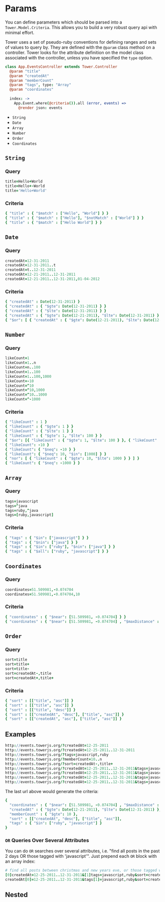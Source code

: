 # Params

You can define parameters which should be parsed into a `Tower.Model.Criteria`.  This allows you to build a very robust query api with minimal effort.

Tower uses a set of pseudo-ruby conventions for defining ranges and sets of values to query by.  They are defined with the `@param` class method on a controller.  Tower looks for the attribute definition on the model class associated with the controller, unless you have specified the `type` option.

``` coffeescript
class App.EventsController extends Tower.Controller
  @param "title"
  @param "createdAt"
  @param "memberCount"
  @param "tags", type: "Array"
  @param "coordinates"
  
  index: ->
    App.Event.where(@criteria()).all (error, events) =>
      @render json: events
```

- `String`
- `Date`
- `Array`
- `Number`
- `Order`
- `Coordinates`

## `String`

### Query

``` coffeescript
title=Hello+World
title=Hello+-World
title='Hello+World'
```

### Criteria

``` coffeescript
{ "title" : { "$match" : ["Hello", "World"] } }
{ "title" : { "$match" : ["Hello"], "$notMatch" : ["World"] } }
{ "title" : { "$match" : ["Hello World"] } }
```

## `Date`

### Query

``` coffeescript
createdAt=12-31-2011
createdAt=12-31-2011..t
createdAt=t..12-31-2011
createdAt=12-21-2011..12-31-2011
createdAt=12-21-2011..12-31-2011,01-04-2012
```

### Criteria

``` coffeescript
{ "createdAt" : Date(12-31-2011) }
{ "createdAt" : { "$gte": Date(12-31-2011) } }
{ "createdAt" : { "$lte": Date(12-31-2011) } }
{ "createdAt" : { "$gte": Date(12-21-2011), "$lte": Date(12-31-2011) } }
{ "$or": [ { "createdAt" : { "$gte": Date(12-21-2011), "$lte": Date(12-31-2011) } }, { "createdAt" : Date(01-04-2012) } ] }
```

## `Number`

### Query

``` coffeescript
likeCount=1
likeCount=1..n
likeCount=n..100
likeCount=1..100
likeCount=1..100,1000
likeCount=-10
likeCount=^10
likeCount=^10,1000
likeCount=^10..1000
likeCount=^-1000
```

### Criteria

``` coffeescript
{ "likeCount" : 1 }
{ "likeCount" : { "$gte": 1 } }
{ "likeCount" : { "$lte": 1 } }
{ "likeCount" : { "$gte": 1, "$lte": 100 } }
{ "$or": [{ "likeCount" : { "$gte": 1, "$lte": 100 } }, { "likeCount" : 1000 }] }
{ "likeCount": -10 }
{ "likeCount": { "$neq": -10 } }
{ "likeCount": { "$neq": 10, "$in": [1000] } }
{ "nor": [ { "likeCount" : { "$gte": 10, "$lte": 1000 } } ] }
{ "likeCount": { "$neq": -1000 } }
```

## `Array`

### Query

``` coffeescript
tags=javascript
tags=^java
tags=ruby,^java
tags=[ruby,javascript]
```

### Criteria

``` coffeescript
{ "tags" : { "$in": ["javascript"] } }
{ "tags" : { "$nin": ["java"] } }
{ "tags" : { "$in": ["ruby"], "$nin": ["java"] } }
{ "tags" : { "$all": ["ruby", "javascript"] } }
```

## `Coordinates`

### Query

``` coffeescript
coordinates=51.509981,-0.074704
coordinates=51.509981,-0.074704,10
```

### Criteria

``` coffeescript
{ "coordinates" : { "$near": [51.509981, -0.074704] } }
{ "coordinates" : { "$near": [51.509981, -0.074704] , "$maxDistance" : 10 } }
```

## `Order`

### Query

``` coffeescript
sort=title
sort=title+
sort=title-
sort=createdAt-,title
sort=createdAt+,title+
```

### Criteria

``` coffeescript
{ "sort" : [["title", "asc"]] }
{ "sort" : [["title", "asc"]] }
{ "sort" : [["title", "desc"]] }
{ "sort" : [["createdAt", "desc"], ["title", "asc"]] }
{ "sort" : [["createdAt", "asc"], ["title", "asc"]] }
```

## Examples

``` coffeescript
http://events.towerjs.org/?createdAt=12-25-2011
http://events.towerjs.org/?createdAt=12-25-2011..12-31-2011
http://events.towerjs.org/?tags=javascript,ruby
http://events.towerjs.org/?memberCount=10..n
http://events.towerjs.org/?sort=createdAt-,title+
http://events.towerjs.org/?createdAt=12-25-2011..12-31-2011&tags=javascript,ruby
http://events.towerjs.org/?createdAt=12-25-2011..12-31-2011&tags=javascript,ruby&sort=createdAt-,title+
http://events.towerjs.org/?createdAt=12-25-2011..12-31-2011&tags=javascript,ruby&memberCount=10..n&sort=createdAt-,title+
http://events.towerjs.org/?createdAt=12-25-2011..12-31-2011&tags=javascript,ruby&memberCount=10..n&coordinates=51.509981,-0.074704,10&sort=createdAt-,title+
```

The last url above would generate the criteria:

``` coffeescript
{ 
  "coordinates" : { "$near": [51.509981, -0.074704] , "$maxDistance" : 10 },
  "createdAt" : { "$gte": Date(12-21-2011), "$lte": Date(12-31-2011) },
  "memberCount" : { "$gte": 10 },
  "sort" : [["createdAt", "desc"], ["title", "asc"]], 
  "tags" : { "$in": ["ruby", "javascript"] }
}
```

### `OR` Queries Over Several Attributes

You can do `OR` searches over several attributes, i.e. "find all posts in the past 2 days OR those tagged with 'javascript'".  Just prepend each `OR` block with an array index:

``` coffeescript
# find all posts between christmas and new years eve, or those tagged with "javascript" and "ruby", then sort by date and title
[0]createdAt=12-25-2011..12-31-2011&[1]tags=javascript,ruby&sort=createdAt-,title+
createdAt[0]=12-25-2011..12-31-2011&tags[1]=javascript,ruby&sort=createdAt-,title+
```

## Nested